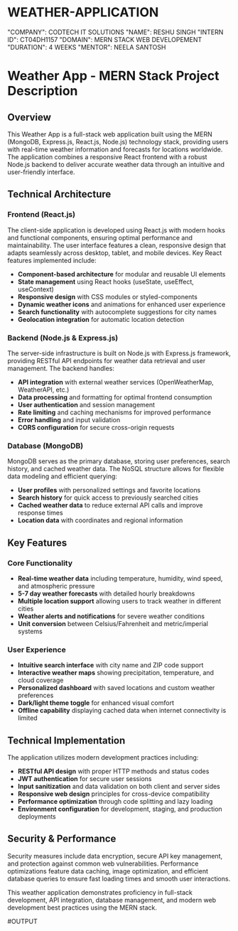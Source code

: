 # WEATHER-APPLICATION

"COMPANY": CODTECH IT SOLUTIONS
"NAME": RESHU SINGH
"INTERN ID": CT04DH1157
"DOMAIN": MERN STACK WEB DEVELOPEMENT
"DURATION": 4 WEEKS
"MENTOR": NEELA SANTOSH
# Weather App - MERN Stack Project Description

## Overview

This Weather App is a full-stack web application built using the MERN (MongoDB, Express.js, React.js, Node.js) technology stack, providing users with real-time weather information and forecasts for locations worldwide. The application combines a responsive React frontend with a robust Node.js backend to deliver accurate weather data through an intuitive and user-friendly interface.

## Technical Architecture

### Frontend (React.js)
The client-side application is developed using React.js with modern hooks and functional components, ensuring optimal performance and maintainability. The user interface features a clean, responsive design that adapts seamlessly across desktop, tablet, and mobile devices. Key React features implemented include:

- **Component-based architecture** for modular and reusable UI elements
- **State management** using React hooks (useState, useEffect, useContext)
- **Responsive design** with CSS modules or styled-components
- **Dynamic weather icons** and animations for enhanced user experience
- **Search functionality** with autocomplete suggestions for city names
- **Geolocation integration** for automatic location detection

### Backend (Node.js & Express.js)
The server-side infrastructure is built on Node.js with Express.js framework, providing RESTful API endpoints for weather data retrieval and user management. The backend handles:

- **API integration** with external weather services (OpenWeatherMap, WeatherAPI, etc.)
- **Data processing** and formatting for optimal frontend consumption
- **User authentication** and session management
- **Rate limiting** and caching mechanisms for improved performance
- **Error handling** and input validation
- **CORS configuration** for secure cross-origin requests

### Database (MongoDB)
MongoDB serves as the primary database, storing user preferences, search history, and cached weather data. The NoSQL structure allows for flexible data modeling and efficient querying:

- **User profiles** with personalized settings and favorite locations
- **Search history** for quick access to previously searched cities
- **Cached weather data** to reduce external API calls and improve response times
- **Location data** with coordinates and regional information

## Key Features

### Core Functionality
- **Real-time weather data** including temperature, humidity, wind speed, and atmospheric pressure
- **5-7 day weather forecasts** with detailed hourly breakdowns
- **Multiple location support** allowing users to track weather in different cities
- **Weather alerts and notifications** for severe weather conditions
- **Unit conversion** between Celsius/Fahrenheit and metric/imperial systems

### User Experience
- **Intuitive search interface** with city name and ZIP code support
- **Interactive weather maps** showing precipitation, temperature, and cloud coverage
- **Personalized dashboard** with saved locations and custom weather preferences
- **Dark/light theme toggle** for enhanced visual comfort
- **Offline capability** displaying cached data when internet connectivity is limited

## Technical Implementation

The application utilizes modern development practices including:
- **RESTful API design** with proper HTTP methods and status codes
- **JWT authentication** for secure user sessions
- **Input sanitization** and data validation on both client and server sides
- **Responsive web design** principles for cross-device compatibility
- **Performance optimization** through code splitting and lazy loading
- **Environment configuration** for development, staging, and production deployments

## Security & Performance

Security measures include data encryption, secure API key management, and protection against common web vulnerabilities. Performance optimizations feature data caching, image optimization, and efficient database queries to ensure fast loading times and smooth user interactions.

This weather application demonstrates proficiency in full-stack development, API integration, database management, and modern web development best practices using the MERN stack.

#OUTPUT


